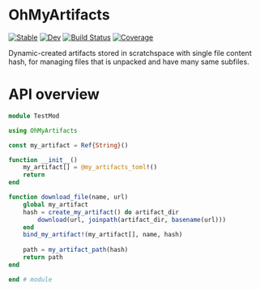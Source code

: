 # OhMyArtifacts

[![Stable](https://img.shields.io/badge/docs-stable-blue.svg)](https://chengchingwen.github.io/OhMyArtifacts.jl/stable)
[![Dev](https://img.shields.io/badge/docs-dev-blue.svg)](https://chengchingwen.github.io/OhMyArtifacts.jl/dev)
[![Build Status](https://github.com/chengchingwen/OhMyArtifacts.jl/workflows/CI/badge.svg)](https://github.com/chengchingwen/OhMyArtifacts.jl/actions)
[![Coverage](https://codecov.io/gh/chengchingwen/OhMyArtifacts.jl/branch/master/graph/badge.svg)](https://codecov.io/gh/chengchingwen/OhMyArtifacts.jl)

Dynamic-created artifacts stored in scratchspace with single file content hash,
 for managing files that is unpacked and have many same subfiles.

# API overview

```julia
module TestMod

using OhMyArtifacts

const my_artifact = Ref{String}()

function __init__()
    my_artifact[] = @my_artifacts_toml!()
    return
end

function download_file(name, url)
	global my_artifact
	hash = create_my_artifact() do artifact_dir
		download(url, joinpath(artifact_dir, basename(url)))
	end
	bind_my_artifact!(my_artifact[], name, hash)
	
	path = my_artifact_path(hash)
	return path
end

end # module
```
